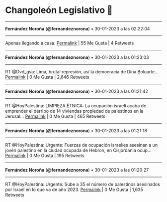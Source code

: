 # Changoleón Legislativo 🙈
*****
**Fernández Noroña** (**@fernandeznorona**) • 30-01-2023 a las 02:22:04
*****
Apenas llegando a casa.
[Permalink](https://twitter.com/fernandeznorona/status/1620004410658263042) | 55 Me Gusta | 4 Retweets
*****
**Fernández Noroña** (**@fernandeznorona**) • 30-01-2023 a las 01:23:03
*****
RT @Dvd_qva: Lima, brutal represión, así la democracia de Dina Boluarte...
[Permalink](https://twitter.com/fernandeznorona/status/1619989561102442496) | 0 Me Gusta | 2,646 Retweets
*****
**Fernández Noroña** (**@fernandeznorona**) • 30-01-2023 a las 01:21:42
*****
RT @HoyPalestina: LIMPIEZA ÉTNICA: La ocupación israelí acaba de emprender el derribo de 14 viviendas propiedad de palestinos en la Jerusal…
[Permalink](https://twitter.com/fernandeznorona/status/1619989221200232448) | 0 Me Gusta | 465 Retweets
*****
**Fernández Noroña** (**@fernandeznorona**) • 30-01-2023 a las 01:21:18
*****
RT @HoyPalestina: Urgente: Fuerzas de ocupación israelíes asesinan a un jovén palestino en la ciudad ocupada de Hebron, en Cisjordania ocup…
[Permalink](https://twitter.com/fernandeznorona/status/1619989120247558146) | 0 Me Gusta | 195 Retweets
*****
**Fernández Noroña** (**@fernandeznorona**) • 30-01-2023 a las 01:20:27
*****
RT @HoyPalestina: Urgente: Sube a 35 el número de palestinos asesinados por Israel en lo que va de año 2023.
[Permalink](https://twitter.com/fernandeznorona/status/1619988905184595968) | 0 Me Gusta | 1,635 Retweets